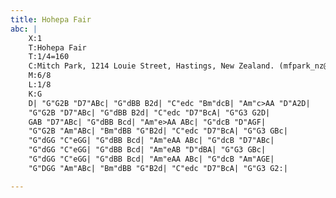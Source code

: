 ```yaml
---
title: Hohepa Fair
abc: |
    X:1
    T:Hohepa Fair
    T:1/4=160
    C:Mitch Park, 1214 Louie Street, Hastings, New Zealand. (mfpark_nz@yahoo.co.nz)  17 Dec 2006
    M:6/8
    L:1/8
    K:G
    D| "G"G2B "D7"ABc| "G"dBB B2d| "C"edc "Bm"dcB| "Am"c>AA "D"A2D|
    "G"G2B "D7"ABc| "G"dBB B2d| "C"edc "D7"BcA| "G"G3 G2D|
    GAB "D7"ABc| "G"dBB Bcd| "Am"e>AA ABc| "G"dcB "D"AGF|
    "G"G2B "Am"ABc| "Bm"dBB "G"B2d| "C"edc "D7"BcA| "G"G3 GBc|
    "G"dGG "C"eGG| "G"dBB Bcd| "Am"eAA ABc| "G"dcB "D7"ABc|
    "G"dGG "C"eGG| "G"dBB Bcd| "Am"eAB "D"dBA| "G"G3 GBc|
    "G"dGG "C"eGG| "G"dBB Bcd| "Am"eAA ABc| "G"dcB "Am"AGE|
    "G"DGG "Am"ABc| "Bm"dBB "G"B2d| "C"edc "D7"BcA| "G"G3 G2:|

---
```

